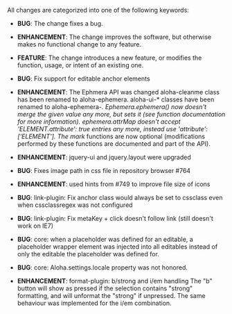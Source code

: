 All changes are categorized into one of the following keywords:

- **BUG**: The change fixes a bug.
- **ENHANCEMENT**: The change improves the software, but otherwise makes no
                   functional change to any feature.
- **FEATURE**: The change introduces a new feature, or modifies the function,
               usage, or intent of an existing one.

- **BUG**: Fix support for editable anchor elements
- **ENHANCEMENT**: The Ephmera API was changed
	aloha-cleanme class has been renamed to aloha-ephemera.
	aloha-ui-* classes have been renamed to aloha-ephemera-*.
	Ephemera.ephemera() now doesn't merge the given value any more, but sets it (see function documentation for more information).
	ephemera.attrMap doesn't accept 'ELEMENT.attribute': true entries any more, instead use 'attribute': ['ELEMENT'].
	The mark* functions are now optional (modifications performed by these functions are documented and part of the API).
- **ENHANCEMENT**: jquery-ui and jquery.layout were upgraded
- **BUG**: Fixes image path in css file in repository browser #764
- **ENHANCEMENT**: used hints from #749 to improve file size of icons
- **BUG**: link-plugin: Fix anchor class would always be set to cssclass even when cssclassregex was not configured
- **BUG**: link-plugin: Fix metaKey + click doesn't follow link (still doesn't work on IE7)
- **BUG**: core: when a placeholder was defined for an editable, a placeholder wrapper element was injected into
	         all editables instead of only the editable the placeholder was defined for.
- **BUG**: core: Aloha.settings.locale property was not honored.
- **ENHANCEMENT**: format-plugin: b/strong and i/em handling
        The "b" button will show as pressed if the selection contains
	"strong" formatting, and will unformat the "strong" if
	unpressed. The same behaviour was implemented for the i/em
	combination.
